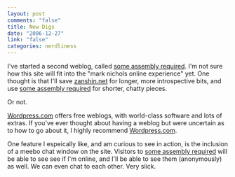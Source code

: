 ```yaml
--- 
layout: post
comments: "false"
title: New Digs
date: "2006-12-27"
link: "false"
categories: nerdliness
---
```

I've started a second weblog, called <a href="http://zanshin.wordpress.com" title="some assembly required">some assembly required</a>. I'm not sure how this site will fit into the "mark nichols online experience" yet. One thought is that I'll save <a href="http://zanshin.net" title="zanshin">zanshin.net</a> for longer, more introspective bits, and use <a href="http://zanshin.wordpress.com" title="some assembly required">some assembly required</a> for shorter, chatty pieces.

Or not.

<a href="http://wordpress.com" title="Wordpress.com">Wordpress.com</a> offers free weblogs, with world-class software and lots of extras. If you've ever thought about having a weblog but were uncertain as to how to go about it, I highly recommend <a href="http://wordpress.com" title="Wordpress.com">Wordpress.com</a>.

One feature I espeically like, and am curious to see in action, is the inclusion of a meebo chat window on the site. Visitors to <a href="http://zanshin.wordpress.com" title="some assembly required">some assembly required</a> will be able to see see if I'm online, and I'll be able to see them (anonymously) as well. We can even chat to each other. Very slick.

